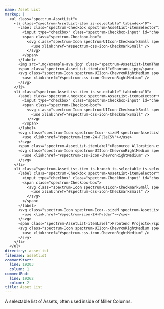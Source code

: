 ```yaml
---
name: Asset List
markup: |
  <ul class="spectrum-AssetList">
    <li class="spectrum-AssetList-item is-selectable" tabindex="0">
      <label class="spectrum-Checkbox spectrum-AssetList-itemSelector">
        <input type="checkbox" class="spectrum-Checkbox-input" id="checkbox-0" tabindex="-1">
        <span class="spectrum-Checkbox-box">
          <svg class="spectrum-Icon spectrum-UIIcon-CheckmarkSmall spectrum-Checkbox-checkmark" focusable="false" aria-hidden="true">
            <use xlink:href="#spectrum-css-icon-CheckmarkSmall" />
          </svg>
        </span>
      </label>
      <img src="img/example-ava.jpg" class="spectrum-AssetList-itemThumbnail">
      <span class="spectrum-AssetList-itemLabel">Shantanu.jpg</span>
      <svg class="spectrum-Icon spectrum-UIIcon-ChevronRightMedium spectrum-AssetList-itemChildIndicator" focusable="false" aria-hidden="true">
        <use xlink:href="#spectrum-css-icon-ChevronRightMedium" />
      </svg>
    </li>
    <li class="spectrum-AssetList-item is-selectable" tabindex="0">
      <label class="spectrum-Checkbox spectrum-AssetList-itemSelector">
        <input type="checkbox" class="spectrum-Checkbox-input" id="checkbox-2" tabindex="-1">
        <span class="spectrum-Checkbox-box">
          <svg class="spectrum-Icon spectrum-UIIcon-CheckmarkSmall spectrum-Checkbox-checkmark" focusable="false" aria-hidden="true">
            <use xlink:href="#spectrum-css-icon-CheckmarkSmall" />
          </svg>
        </span>
      </label>
      <svg class="spectrum-Icon spectrum-Icon--sizeM spectrum-AssetList-itemThumbnail" focusable="false" aria-hidden="true" aria-label="FileCSV">
        <use xlink:href="#spectrum-icon-24-FileCSV"></use>
      </svg>
      <span class="spectrum-AssetList-itemLabel">Resource Allocation.csv</span>
      <svg class="spectrum-Icon spectrum-UIIcon-ChevronRightMedium spectrum-AssetList-itemChildIndicator" focusable="false" aria-hidden="true">
        <use xlink:href="#spectrum-css-icon-ChevronRightMedium" />
      </svg>
    </li>
    <li class="spectrum-AssetList-item is-branch is-selectable is-selected" tabindex="0">
      <label class="spectrum-Checkbox spectrum-AssetList-itemSelector">
        <input type="checkbox" class="spectrum-Checkbox-input" id="checkbox-1" tabindex="-1" checked>
        <span class="spectrum-Checkbox-box">
          <svg class="spectrum-Icon spectrum-UIIcon-CheckmarkSmall spectrum-Checkbox-checkmark" focusable="false" aria-hidden="true">
            <use xlink:href="#spectrum-css-icon-CheckmarkSmall" />
          </svg>
        </span>
      </label>
      <svg class="spectrum-Icon spectrum-Icon--sizeM spectrum-AssetList-itemThumbnail" focusable="false" aria-hidden="true" aria-label="Folder">
        <use xlink:href="#spectrum-icon-24-Folder"></use>
      </svg>
      <span class="spectrum-AssetList-itemLabel">Frontend Projects</span>
      <svg class="spectrum-Icon spectrum-UIIcon-ChevronRightMedium spectrum-AssetList-itemChildIndicator" focusable="false" aria-hidden="true">
        <use xlink:href="#spectrum-css-icon-ChevronRightMedium" />
      </svg>
    </li>
  </ul>
directory: assetlist
filename: assetlist
commentStart:
  line: 19203
  column: 1
commentEnd:
  line: 19262
  column: 2
title: Asset List
---
```

A selectable list of Assets, often used inside of Miller Columns.